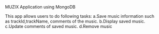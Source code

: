 MUZIX Application using MongoDB

This app allows users to do following tasks:
a.Save music information such as trackId,trackName, comments of the music.
b.Display saved music.
c.Update comments of saved music.
d.Remove music
